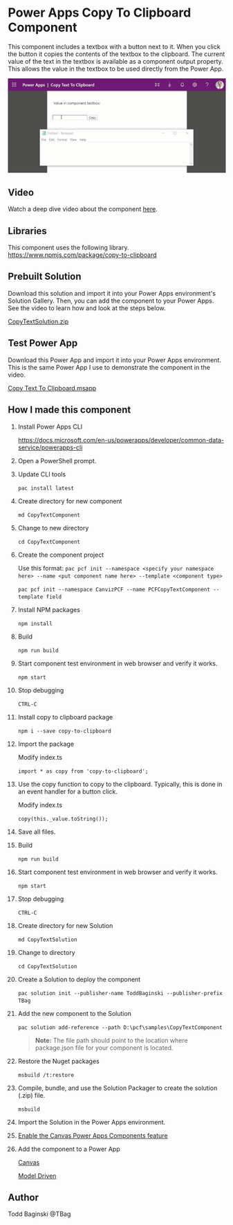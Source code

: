 # Power Apps Copy To Clipboard Component
This component includes a textbox with a button next to it.  When you click the button it copies the contents of the textbox to the clipboard.  The current value of the text in the textbox is available as a component output property.  This allows the value in the textbox to be used directly from the Power App.

![Demonstration](/images/Demo.gif)

## Video
Watch a deep dive video about the component [here](https://youtu.be/URQLR8ndsOE).

## Libraries
This component uses the following library.
https://www.npmjs.com/package/copy-to-clipboard

## Prebuilt Solution
Download this solution and import it into your Power Apps environment's Solution Gallery.  Then, you can add the component to your Power Apps.  See the video to learn how and look at the steps below.

[CopyTextSolution.zip](https://github.com/TBag/power-apps-copy-text-to-clipboard/blob/master/CopyTextComponent/CopyTextSolution/bin/Debug/CopyTextSolution.zip)

## Test Power App
Download this Power App and import it into your Power Apps environment.  This is the same Power App I use to demonstrate the component in the video.

[Copy Text To Clipboard.msapp](https://github.com/TBag/power-apps-copy-text-to-clipboard/blob/master/CopyTextComponent/TestPowerApp/Copy%20Text%20To%20Clipboard.msapp)

## How I made this component

1. Install Power Apps CLI 

    https://docs.microsoft.com/en-us/powerapps/developer/common-data-service/powerapps-cli

1. Open a PowerShell prompt.

1. Update CLI tools 

    `pac install latest`

1. Create directory for new component 

    `md CopyTextComponent`

1. Change to new directory 

    `cd CopyTextComponent`

1. Create the component project

    Use this format: `pac pcf init --namespace <specify your namespace here> --name <put component name here> --template <component type>`

    `pac pcf init --namespace CanvizPCF --name PCFCopyTextComponent --template field`

1. Install NPM packages 

    `npm install`

1. Build 

    `npm run build`

1. Start component test environment in web browser and verify it works. 

    `npm start`

1. Stop debugging 

    `CTRL-C`

1. Install copy to clipboard package 

    `npm i --save copy-to-clipboard`

1. Import the package

    Modify index.ts 

    `import * as copy from 'copy-to-clipboard';`

1. Use the copy function to copy to the clipboard.  Typically, this is done in an event handler for a button click.

    Modify index.ts
    
    `copy(this._value.toString());`

1. Save all files.

1. Build 

    `npm run build`

1. Start component test environment in web browser and verify it works. 

    `npm start`

1. Stop debugging 

    `CTRL-C`

1. Create directory for new Solution 

    `md CopyTextSolution`

1. Change to directory 

    `cd CopyTextSolution`

1. Create a Solution to deploy the component 

    `pac solution init --publisher-name ToddBaginski --publisher-prefix TBag`

1. Add the new component to the Solution 

    `pac solution add-reference --path D:\pcf\samples\CopyTextComponent`

    >**Note:** The file path should point to the location where package.json file for your component is located.

1. Restore the Nuget packages 

    `msbuild /t:restore`

1. Compile, bundle, and use the Solution Packager to create the solution (.zip) file.

    `msbuild`

1. Import the Solution in the Power Apps environment.

1. [Enable the Canvas Power Apps Components feature](https://docs.microsoft.com/en-us/powerapps/developer/component-framework/component-framework-for-canvas-apps)

1. Add the component to a Power App

    [Canvas](https://docs.microsoft.com/en-us/powerapps/developer/component-framework/component-framework-for-canvas-apps#add-components-to-a-canvas-app)

    [Model Driven](https://docs.microsoft.com/en-us/powerapps/developer/component-framework/add-custom-controls-to-a-field-or-entity)

## Author
Todd Baginski @TBag
